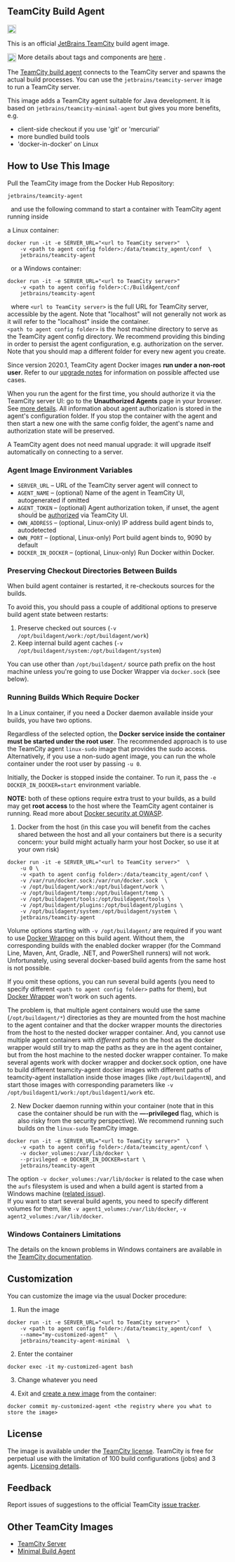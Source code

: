 ## TeamCity Build Agent

[<img src="http://jb.gg/badges/official.svg" height="20"/>](https://confluence.jetbrains.com/display/ALL/JetBrains+on+GitHub)

This is an official [JetBrains TeamCity](https://www.jetbrains.com/teamcity/) build agent image.

<img src="https://raw.githubusercontent.com/JetBrains/teamcity-docker-images/master/logo/GitHub.png" height="20" align="center"/> More details about tags and components are [here](https://github.com/JetBrains/teamcity-docker-images/blob/master/generated/teamcity-agent.md) .

The [TeamCity build agent](https://www.jetbrains.com/help/teamcity/build-agent.html) connects to the TeamCity server and spawns the actual build processes.
You can use the ```jetbrains/teamcity-server``` image to run a TeamCity server.

This image adds a TeamCity agent suitable for Java development. It is based on ```jetbrains/teamcity-minimal-agent``` but gives you more benefits, e.g. 

* client-side checkout if you use 'git' or 'mercurial'
* more bundled build tools
* 'docker-in-docker' on Linux

## How to Use This Image

Pull the TeamCity image from the Docker Hub Repository: 
```
jetbrains/teamcity-agent
```  
&nbsp;
and use the following command to start a container with TeamCity agent running inside 

a Linux container:

```
docker run -it -e SERVER_URL="<url to TeamCity server>"  \ 
    -v <path to agent config folder>:/data/teamcity_agent/conf  \      
    jetbrains/teamcity-agent
```
&nbsp;
or a Windows container:
```
docker run -it -e SERVER_URL="<url to TeamCity server>"
    -v <path to agent config folder>:C:/BuildAgent/conf
    jetbrains/teamcity-agent
```
&nbsp;
where `<url to TeamCity server>` is the full URL for TeamCity server, accessible by the agent. Note that "localhost" will not generally not work as it will refer to the "localhost" inside the container.  
`<path to agent config folder>` is the host machine directory to serve as the TeamCity agent config directory. We recommend providing this binding in order to persist the agent configuration, e.g. authorization on the server. Note that you should map a different folder for every new agent you create.

Since version 2020.1, TeamCity agent Docker images __run under a non-root user__. Refer to our [upgrade notes](https://www.jetbrains.com/help/teamcity/upgrade-notes.html#UpgradeNotes-AgentDockerimagesrunundernon-rootuser) for information on possible affected use cases.

When you run the agent for the first time, you should authorize it via the TeamCity server UI: go to the **Unauthorized Agents** page in your browser. See [more details](https://www.jetbrains.com/help/teamcity/build-agent.html).
All information about agent authorization is stored in the agent's configuration folder. If you stop the container with the agent and then start a new one with the same config folder, the agent's name and  authorization state will be preserved.

A TeamCity agent does not need manual upgrade: it will upgrade itself automatically on connecting to a server.

### Agent Image Environment Variables

- `SERVER_URL` – URL of the TeamCity server agent will connect to
- `AGENT_NAME` – (optional) Name of the agent in TeamCity UI, autogenerated if omitted
- `AGENT_TOKEN` – (optional) Agent authorization token, if unset, the agent should be [authorized](https://www.jetbrains.com/help/teamcity/build-agent.html#BuildAgent-BuildAgentStatus) via TeamCity UI.
- `OWN_ADDRESS` – (optional, Linux-only) IP address build agent binds to, autodetected  
- `OWN_PORT` – (optional, Linux-only) Port build agent binds to, 9090 by default
- `DOCKER_IN_DOCKER` – (optional, Linux-only) Run Docker within Docker.

### Preserving Checkout Directories Between Builds

When build agent container is restarted, it re-checkouts sources for the builds. 

To avoid this, you should pass a couple of additional options to preserve build agent state between restarts: 

  1. Preserve checked out sources (`-v /opt/buildagent/work:/opt/buildagent/work`)
  2. Keep internal build agent caches (`-v /opt/buildagent/system:/opt/buildagent/system`)
  
You can use other than `/opt/buildagent/` source path prefix on the host machine unless you're going to use Docker Wrapper via `docker.sock` (see below). 

### Running Builds Which Require Docker

In a Linux container, if you need a Docker daemon available inside your builds, you have two options.

Regardless of the selected option, the __Docker service inside the container must be started under the root user__. The recommended approach is to use the TeamCity agent `linux-sudo` image that provides the sudo access. Alternatively, if you use a non-sudo agent image, you can run the whole container under the root user by passing `-u 0`.

Initially, the Docker is stopped inside the container. To run it, pass the `-e DOCKER_IN_DOCKER=start` environment variable.

**NOTE:** both of these options require extra trust to your builds, as a build may get
**root access** to the host where the TeamCity agent container is running. 
Read more about [Docker security at OWASP](https://cheatsheetseries.owasp.org/cheatsheets/Docker_Security_Cheat_Sheet.html).  

1) Docker from the host (in this case you will benefit from the caches shared between the host and all your containers but there is a security concern: your build might actually harm your host Docker, so use it at your own risk) 

```
docker run -it -e SERVER_URL="<url to TeamCity server>"  \
    -u 0 \
    -v <path to agent config folder>:/data/teamcity_agent/conf \
    -v /var/run/docker.sock:/var/run/docker.sock  \
    -v /opt/buildagent/work:/opt/buildagent/work \
    -v /opt/buildagent/temp:/opt/buildagent/temp \
    -v /opt/buildagent/tools:/opt/buildagent/tools \
    -v /opt/buildagent/plugins:/opt/buildagent/plugins \
    -v /opt/buildagent/system:/opt/buildagent/system \
    jetbrains/teamcity-agent
```

Volume options starting with `-v /opt/buildagent/` are required if you want to use [Docker Wrapper](https://www.jetbrains.com/help/teamcity/docker-wrapper.html) on this build agent. 
Without them, the corresponding builds with the enabled docker wrapper (for the Command Line, Maven, Ant, Gradle, .NET, and PowerShell runners) will not work. Unfortunately, using several docker-based build agents from the same host is not possible.

If you omit these options, you can run several build agents (you need to specify different `<path to agent config folder>` paths for them), but [Docker Wrapper](https://www.jetbrains.com/help/teamcity/docker-wrapper.html) won't work on such agents. 

The problem is, that multiple agent containers would use the same (`/opt/buildagent/*`) directories as they are mounted from the host machine to the agent container and that the docker wrapper mounts the directories from the host to the nested docker wrapper container. And, you cannot use multiple agent containers with *different paths* on the host as the docker wrapper would still try to map the paths as they are in the agent container, but from the host machine to the nested docker wrapper container. To make several agents work with docker wrapper and docker.sock option, one have to build different teamcity-agent docker images with different paths of teamcity-agent installation inside those images (like `/opt/buildagentN`), and start those images with corresponding parameters like `-v /opt/buildagent1/work:/opt/buildagent1/work` etc.


2) New Docker daemon running within your container (note that in this case the container should be run with the **—-privileged** flag, which is also risky from the security perspective). We recommend running such builds on the `linux-sudo` TeamCity image.
```
docker run -it -e SERVER_URL="<url to TeamCity server>"  \
    -v <path to agent config folder>:/data/teamcity_agent/conf \
    -v docker_volumes:/var/lib/docker \
    --privileged -e DOCKER_IN_DOCKER=start \    
    jetbrains/teamcity-agent
```

The option `-v docker_volumes:/var/lib/docker` is related to the case when the `aufs` filesystem is used and when a build agent is started from a Windows machine ([related issue](https://youtrack.jetbrains.com/issue/TW-52939)).   
If you want to start several build agents, you need to specify different volumes for them, like `-v agent1_volumes:/var/lib/docker`, `-v agent2_volumes:/var/lib/docker`.

### Windows Containers Limitations

The details on the known problems in Windows containers are available in the [TeamCity documentation](https://www.jetbrains.com/help/teamcity/known-issues.html#KnownIssues-WindowsDockerContainers).
 
## Customization

You can customize the image via the usual Docker procedure:

1. Run the image
```
docker run -it -e SERVER_URL="<url to TeamCity server>"  \ 
    -v <path to agent config folder>:/data/teamcity_agent/conf  \
    --name="my-customized-agent"  \
    jetbrains/teamcity-agent-minimal  \
```
2. Enter the container
```
docker exec -it my-customized-agent bash
```
3. Change whatever you need

4. Exit and [create a new image](https://docs.docker.com/engine/reference/commandline/commit/) from the container:
```
docker commit my-customized-agent <the registry where you what to store the image>
```

## License

The image is available under the [TeamCity license](https://www.jetbrains.com/teamcity/buy/license.html).
TeamCity is free for perpetual use with the limitation of 100 build configurations (jobs) and 3 agents. [Licensing details](https://www.jetbrains.com/help/teamcity/licensing-policy.html).

## Feedback

Report issues of suggestions to the official TeamCity [issue tracker](https://youtrack.jetbrains.com/issues/TW).

## Other TeamCity Images
* [TeamCity Server](https://hub.docker.com/r/jetbrains/teamcity-server/)
* [Minimal Build Agent](https://hub.docker.com/r/jetbrains/teamcity-minimal-agent/)
